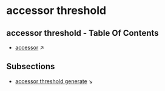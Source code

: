 # accessor threshold
## accessor threshold - Table Of Contents

  - [accessor](accessor.md) ↗


## Subsections


 - [accessor threshold generate](accessor_threshold_generate.md) ↘
